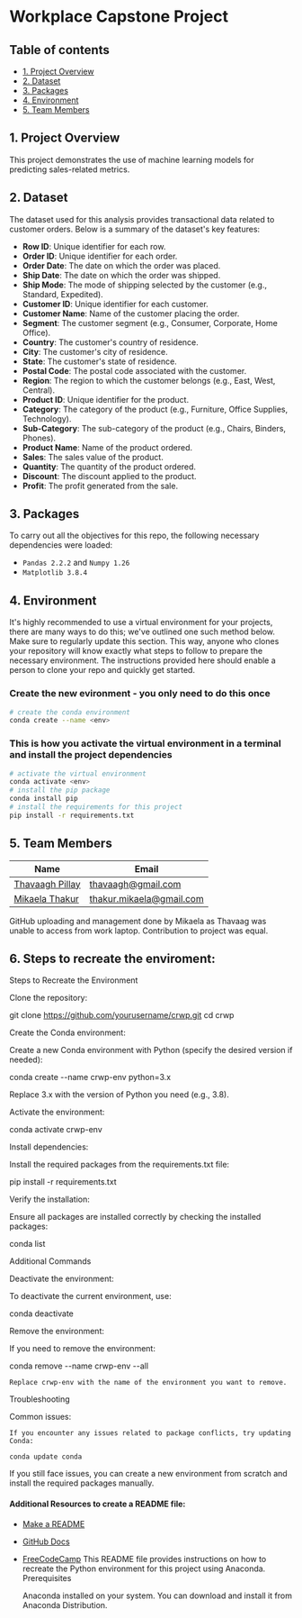 # Workplace Capstone Project

## Table of contents
* [1. Project Overview](#project-description)
* [2. Dataset](#dataset)
* [3. Packages](#packages)
* [4. Environment](#environment)
* [5. Team Members](#team-members)

## 1. Project Overview <a class="anchor" id="project-description"></a>

This project demonstrates the use of machine learning models for predicting sales-related metrics.

## 2. Dataset <a class="anchor" id="dataset"></a>
The dataset used for this analysis provides transactional data related to customer orders. Below is a summary of the dataset's key features:

- **Row ID**: Unique identifier for each row.
- **Order ID**: Unique identifier for each order.
- **Order Date**: The date on which the order was placed.
- **Ship Date**: The date on which the order was shipped.
- **Ship Mode**: The mode of shipping selected by the customer (e.g., Standard, Expedited).
- **Customer ID**: Unique identifier for each customer.
- **Customer Name**: Name of the customer placing the order.
- **Segment**: The customer segment (e.g., Consumer, Corporate, Home Office).
- **Country**: The customer's country of residence.
- **City**: The customer's city of residence.
- **State**: The customer's state of residence.
- **Postal Code**: The postal code associated with the customer.
- **Region**: The region to which the customer belongs (e.g., East, West, Central).
- **Product ID**: Unique identifier for the product.
- **Category**: The category of the product (e.g., Furniture, Office Supplies, Technology).
- **Sub-Category**: The sub-category of the product (e.g., Chairs, Binders, Phones).
- **Product Name**: Name of the product ordered.
- **Sales**: The sales value of the product.
- **Quantity**: The quantity of the product ordered.
- **Discount**: The discount applied to the product.
- **Profit**: The profit generated from the sale.
## 3. Packages <a class="anchor" id="packages"></a>

To carry out all the objectives for this repo, the following necessary dependencies were loaded:
+ `Pandas 2.2.2` and `Numpy 1.26`
+ `Matplotlib 3.8.4`
 

## 4. Environment <a class="anchor" id="environment"></a>

It's highly recommended to use a virtual environment for your projects, there are many ways to do this; we've outlined one such method below. Make sure to regularly update this section. This way, anyone who clones your repository will know exactly what steps to follow to prepare the necessary environment. The instructions provided here should enable a person to clone your repo and quickly get started.

### Create the new evironment - you only need to do this once

```bash
# create the conda environment
conda create --name <env>
```

### This is how you activate the virtual environment in a terminal and install the project dependencies

```bash
# activate the virtual environment
conda activate <env>
# install the pip package
conda install pip
# install the requirements for this project
pip install -r requirements.txt
```

## 5. Team Members<a class="anchor" id="team-members"></a>

| Name                                                                                        |  Email              
|---------------------------------------------------------------------------------------------|--------------------             
| [Thavaagh Pillay](https://github.com/thavaagh)                                | thavaagh@gmail.com
| [Mikaela Thakur](https://github.com/MikaelaThakur)                                                 | thakur.mikaela@gmail.com

GitHub uploading and management done by Mikaela as Thavaag was unable to access from work laptop. Contribution to project was equal. 
## 6. Steps to recreate the enviroment:<a class="anchor" id="team-members"></a>

Steps to Recreate the Environment

Clone the repository:

git clone https://github.com/yourusername/crwp.git
cd crwp

Create the Conda environment:

Create a new Conda environment with Python (specify the desired version if needed):

conda create --name crwp-env python=3.x

Replace 3.x with the version of Python you need (e.g., 3.8).

Activate the environment:

conda activate crwp-env

Install dependencies:

Install the required packages from the requirements.txt file:

pip install -r requirements.txt

Verify the installation:

Ensure all packages are installed correctly by checking the installed packages:

conda list

Additional Commands

Deactivate the environment:

To deactivate the current environment, use:

conda deactivate

Remove the environment:

If you need to remove the environment:

conda remove --name crwp-env --all

    Replace crwp-env with the name of the environment you want to remove.

Troubleshooting

Common issues:

    If you encounter any issues related to package conflicts, try updating Conda:

    conda update conda

If you still face issues, you can create a new environment from scratch and install the required packages manually.

#### Additional Resources to create a README file:
- [Make a README](https://www.makeareadme.com/)
- [GitHub Docs](https://docs.github.com/en/repositories/managing-your-repositorys-settings-and-features/customizing-your-repository/about-readmes)
- [FreeCodeCamp](https://www.freecodecamp.org/news/how-to-write-a-good-readme-file/)
This README file provides instructions on how to recreate the Python environment for this project using Anaconda.
Prerequisites

    Anaconda installed on your system. You can download and install it from Anaconda Distribution.
